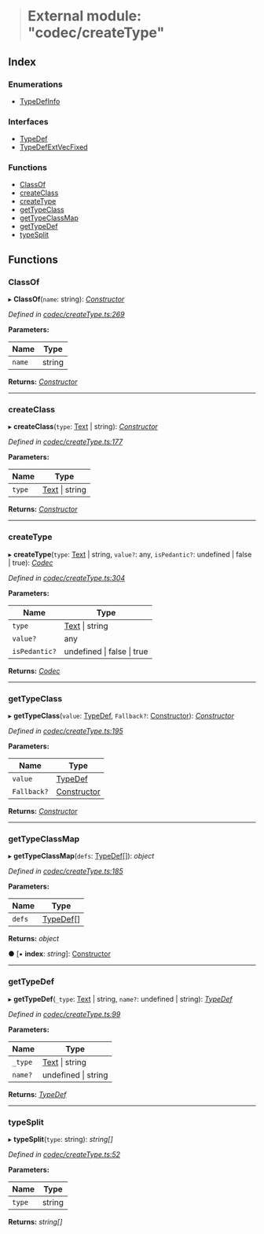 > # External module: "codec/createType"

## Index

### Enumerations

* [TypeDefInfo](../enums/_codec_createtype_.typedefinfo.md)

### Interfaces

* [TypeDef](../interfaces/_codec_createtype_.typedef.md)
* [TypeDefExtVecFixed](../interfaces/_codec_createtype_.typedefextvecfixed.md)

### Functions

* [ClassOf](_codec_createtype_.md#classof)
* [createClass](_codec_createtype_.md#createclass)
* [createType](_codec_createtype_.md#createtype)
* [getTypeClass](_codec_createtype_.md#gettypeclass)
* [getTypeClassMap](_codec_createtype_.md#gettypeclassmap)
* [getTypeDef](_codec_createtype_.md#gettypedef)
* [typeSplit](_codec_createtype_.md#typesplit)

## Functions

###  ClassOf

▸ **ClassOf**(`name`: string): *[Constructor](../interfaces/_types_.constructor.md)*

*Defined in [codec/createType.ts:269](https://github.com/polkadot-js/api/blob/61065a2/packages/types/src/codec/createType.ts#L269)*

**Parameters:**

Name | Type |
------ | ------ |
`name` | string |

**Returns:** *[Constructor](../interfaces/_types_.constructor.md)*

___

###  createClass

▸ **createClass**(`type`: [Text](../classes/_primitive_text_.text.md) | string): *[Constructor](../interfaces/_types_.constructor.md)*

*Defined in [codec/createType.ts:177](https://github.com/polkadot-js/api/blob/61065a2/packages/types/src/codec/createType.ts#L177)*

**Parameters:**

Name | Type |
------ | ------ |
`type` | [Text](../classes/_primitive_text_.text.md) \| string |

**Returns:** *[Constructor](../interfaces/_types_.constructor.md)*

___

###  createType

▸ **createType**(`type`: [Text](../classes/_primitive_text_.text.md) | string, `value?`: any, `isPedantic?`: undefined | false | true): *[Codec](../interfaces/_types_.codec.md)*

*Defined in [codec/createType.ts:304](https://github.com/polkadot-js/api/blob/61065a2/packages/types/src/codec/createType.ts#L304)*

**Parameters:**

Name | Type |
------ | ------ |
`type` | [Text](../classes/_primitive_text_.text.md) \| string |
`value?` | any |
`isPedantic?` | undefined \| false \| true |

**Returns:** *[Codec](../interfaces/_types_.codec.md)*

___

###  getTypeClass

▸ **getTypeClass**(`value`: [TypeDef](../interfaces/_codec_createtype_.typedef.md), `Fallback?`: [Constructor](../interfaces/_types_.constructor.md)): *[Constructor](../interfaces/_types_.constructor.md)*

*Defined in [codec/createType.ts:195](https://github.com/polkadot-js/api/blob/61065a2/packages/types/src/codec/createType.ts#L195)*

**Parameters:**

Name | Type |
------ | ------ |
`value` | [TypeDef](../interfaces/_codec_createtype_.typedef.md) |
`Fallback?` | [Constructor](../interfaces/_types_.constructor.md) |

**Returns:** *[Constructor](../interfaces/_types_.constructor.md)*

___

###  getTypeClassMap

▸ **getTypeClassMap**(`defs`: [TypeDef](../interfaces/_codec_createtype_.typedef.md)[]): *object*

*Defined in [codec/createType.ts:185](https://github.com/polkadot-js/api/blob/61065a2/packages/types/src/codec/createType.ts#L185)*

**Parameters:**

Name | Type |
------ | ------ |
`defs` | [TypeDef](../interfaces/_codec_createtype_.typedef.md)[] |

**Returns:** *object*

● \[▪ **index**: *string*\]: [Constructor](../interfaces/_types_.constructor.md)

___

###  getTypeDef

▸ **getTypeDef**(`_type`: [Text](../classes/_primitive_text_.text.md) | string, `name?`: undefined | string): *[TypeDef](../interfaces/_codec_createtype_.typedef.md)*

*Defined in [codec/createType.ts:99](https://github.com/polkadot-js/api/blob/61065a2/packages/types/src/codec/createType.ts#L99)*

**Parameters:**

Name | Type |
------ | ------ |
`_type` | [Text](../classes/_primitive_text_.text.md) \| string |
`name?` | undefined \| string |

**Returns:** *[TypeDef](../interfaces/_codec_createtype_.typedef.md)*

___

###  typeSplit

▸ **typeSplit**(`type`: string): *string[]*

*Defined in [codec/createType.ts:52](https://github.com/polkadot-js/api/blob/61065a2/packages/types/src/codec/createType.ts#L52)*

**Parameters:**

Name | Type |
------ | ------ |
`type` | string |

**Returns:** *string[]*